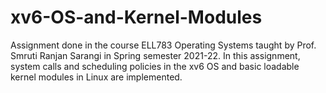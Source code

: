 # xv6-OS-and-Kernel-Modules
Assignment done in the course ELL783 Operating Systems taught by Prof. Smruti Ranjan Sarangi in Spring semester 2021-22. In this assignment, system calls and scheduling policies in the xv6 OS and basic loadable kernel modules in Linux are implemented.
